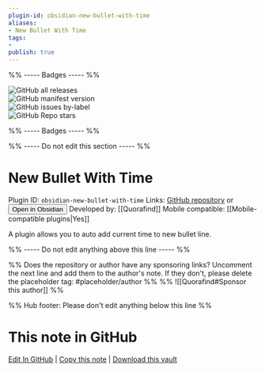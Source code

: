 ```yaml
---
plugin-id: obsidian-new-bullet-with-time
aliases:
- New Bullet With Time
tags: 
- 
publish: true
---
```


%% ----- Badges ----- %%

![GitHub all releases](https://img.shields.io/github/downloads/Quorafind/Obsidian-New-Bullet-With-Time/total?color=573E7A&logo=github&style=for-the-badge)   
![GitHub manifest version](https://img.shields.io/github/manifest-json/v/Quorafind/Obsidian-New-Bullet-With-Time?color=573E7A&logo=github&style=for-the-badge)   
![GitHub issues by-label](https://img.shields.io/github/issues/Quorafind/Obsidian-New-Bullet-With-Time/help%20wanted?color=573E7A&logo=github&style=for-the-badge)   
![GitHub Repo stars](https://img.shields.io/github/stars/Quorafind/Obsidian-New-Bullet-With-Time?color=573E7A&logo=github&style=for-the-badge)

%% ----- Badges ----- %%

%% ----- Do not edit this section ----- %%

# New Bullet With Time

Plugin ID: `obsidian-new-bullet-with-time`
Links: [GitHub repository](https://github.com/Quorafind/Obsidian-New-Bullet-With-Time) or [<button id=HH>Open in Obsidian</button>](obsidian://show-plugin?id=obsidian-new-bullet-with-time)
Developed by: [[Quorafind]]
Mobile compatible: [[Mobile-compatible plugins|Yes]]

A plugin allows you to auto add current time to new bullet line.

%% ----- Do not edit anything above this line ----- %% 

%% Does the repository or author have any sponsoring links? Uncomment the next line and add them to the author's note. If they don't, please delete the placeholder tag: #placeholder/author %%
%% ![[Quorafind#Sponsor this author]] %%

%% Hub footer: Please don't edit anything below this line %%

# This note in GitHub

<span class="git-footer">[Edit In GitHub](https://github.dev/obsidian-community/obsidian-hub/blob/main/02%20-%20Community%20Expansions/02.05%20All%20Community%20Expansions/Plugins/obsidian-new-bullet-with-time.md "git-hub-edit-note") | [Copy this note](https://raw.githubusercontent.com/obsidian-community/obsidian-hub/main/02%20-%20Community%20Expansions/02.05%20All%20Community%20Expansions/Plugins/obsidian-new-bullet-with-time.md "git-hub-copy-note") | [Download this vault](https://github.com/obsidian-community/obsidian-hub/archive/refs/heads/main.zip "git-hub-download-vault") </span>
